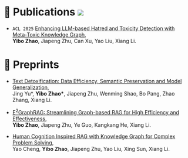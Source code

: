 
# 📑 Publications  <a href='https://scholar.google.com/citations?user=gaDH26EAAAAJ&hl=en'><img src="https://img.shields.io/endpoint?url={{ url | url_encode }}&logo=Google%20Scholar&labelColor=f6f6f6&color=9cf&style=flat&label=citations"></a>

- `ACL 2025` [Enhancing LLM-based Hatred and Toxicity Detection with Meta-Toxic Knowledge Graph](https://arxiv.org/abs/2412.15268), <br> **Yibo Zhao**, Jiapeng Zhu, Can Xu, Yao Liu, Xiang Li.



# 📜 Preprints

- [Text Detoxification: Data Efficiency, Semantic Preservation and Model Generalization](https://arxiv.org/abs/2507.01050), <br> Jing Yu\*, **Yibo Zhao\***, Jiapeng Zhu, Wenming Shao, Bo Pang, Zhao Zhang, Xiang Li.

- [E$^2$GraphRAG: Streamlining Graph-based RAG for High Efficiency and Effectiveness](https://arxiv.org/abs/2505.24226), <br> **Yibo Zhao**, Jiapeng Zhu, Ye Guo, Kangkang He, Xiang Li.

- [Human Cognition Inspired RAG with Knowledge Graph for Complex Problem Solving](https://arxiv.org/abs/2503.06567), <br> Yao Cheng, **Yibo Zhao**, Jiapeng Zhu, Yao Liu, Xing Sun, Xiang Li.

